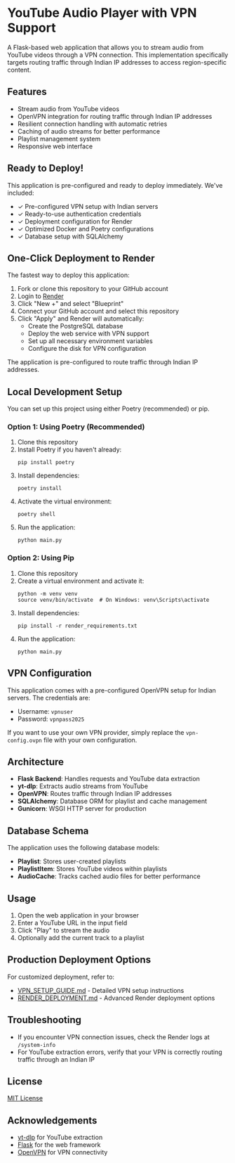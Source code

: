 # YouTube Audio Player with VPN Support

A Flask-based web application that allows you to stream audio from YouTube videos through a VPN connection. This implementation specifically targets routing traffic through Indian IP addresses to access region-specific content.

## Features

- Stream audio from YouTube videos
- OpenVPN integration for routing traffic through Indian IP addresses
- Resilient connection handling with automatic retries
- Caching of audio streams for better performance
- Playlist management system
- Responsive web interface

## Ready to Deploy!

This application is pre-configured and ready to deploy immediately. We've included:

- ✓ Pre-configured VPN setup with Indian servers
- ✓ Ready-to-use authentication credentials 
- ✓ Deployment configuration for Render
- ✓ Optimized Docker and Poetry configurations
- ✓ Database setup with SQLAlchemy

## One-Click Deployment to Render

The fastest way to deploy this application:

1. Fork or clone this repository to your GitHub account
2. Login to [Render](https://render.com)
3. Click "New +" and select "Blueprint"
4. Connect your GitHub account and select this repository
5. Click "Apply" and Render will automatically:
   - Create the PostgreSQL database
   - Deploy the web service with VPN support
   - Set up all necessary environment variables
   - Configure the disk for VPN configuration

The application is pre-configured to route traffic through Indian IP addresses.

## Local Development Setup

You can set up this project using either Poetry (recommended) or pip.

### Option 1: Using Poetry (Recommended)

1. Clone this repository
2. Install Poetry if you haven't already:
   ```
   pip install poetry
   ```
3. Install dependencies:
   ```
   poetry install
   ```
4. Activate the virtual environment:
   ```
   poetry shell
   ```
5. Run the application:
   ```
   python main.py
   ```

### Option 2: Using Pip

1. Clone this repository
2. Create a virtual environment and activate it:
   ```
   python -m venv venv
   source venv/bin/activate  # On Windows: venv\Scripts\activate
   ```
3. Install dependencies:
   ```
   pip install -r render_requirements.txt
   ```
4. Run the application:
   ```
   python main.py
   ```

## VPN Configuration

This application comes with a pre-configured OpenVPN setup for Indian servers. The credentials are:

- Username: `vpnuser`
- Password: `vpnpass2025`

If you want to use your own VPN provider, simply replace the `vpn-config.ovpn` file with your own configuration.

## Architecture

- **Flask Backend**: Handles requests and YouTube data extraction
- **yt-dlp**: Extracts audio streams from YouTube
- **OpenVPN**: Routes traffic through Indian IP addresses
- **SQLAlchemy**: Database ORM for playlist and cache management
- **Gunicorn**: WSGI HTTP server for production

## Database Schema

The application uses the following database models:

- **Playlist**: Stores user-created playlists
- **PlaylistItem**: Stores YouTube videos within playlists
- **AudioCache**: Tracks cached audio files for better performance

## Usage

1. Open the web application in your browser
2. Enter a YouTube URL in the input field
3. Click "Play" to stream the audio
4. Optionally add the current track to a playlist

## Production Deployment Options

For customized deployment, refer to:

- [VPN_SETUP_GUIDE.md](VPN_SETUP_GUIDE.md) - Detailed VPN setup instructions
- [RENDER_DEPLOYMENT.md](RENDER_DEPLOYMENT.md) - Advanced Render deployment options

## Troubleshooting

- If you encounter VPN connection issues, check the Render logs at `/system-info`
- For YouTube extraction errors, verify that your VPN is correctly routing traffic through an Indian IP

## License

[MIT License](LICENSE)

## Acknowledgements

- [yt-dlp](https://github.com/yt-dlp/yt-dlp) for YouTube extraction
- [Flask](https://flask.palletsprojects.com/) for the web framework
- [OpenVPN](https://openvpn.net/) for VPN connectivity